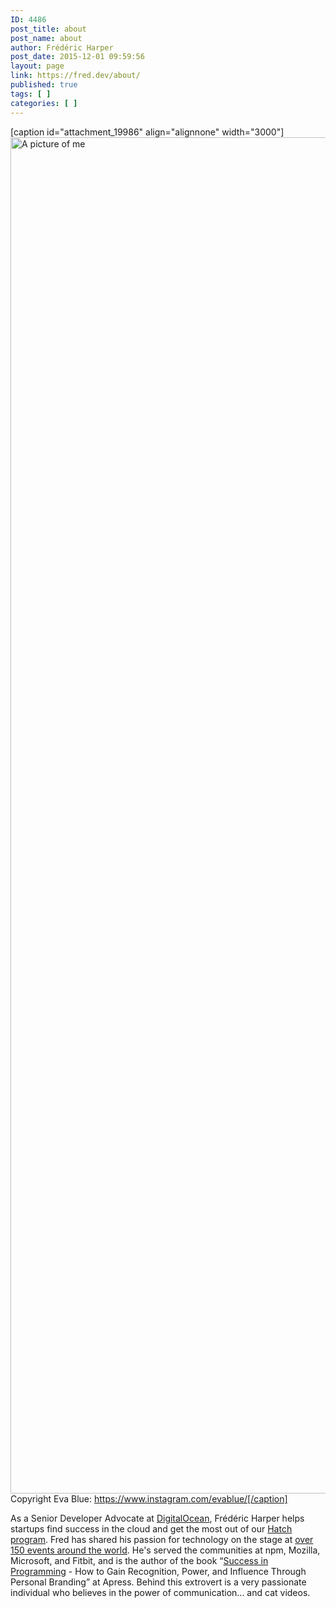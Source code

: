 ```yaml
---
ID: 4486
post_title: about
post_name: about
author: Frédéric Harper
post_date: 2015-12-01 09:59:56
layout: page
link: https://fred.dev/about/
published: true
tags: [ ]
categories: [ ]
---
```

[caption id="attachment_19986" align="alignnone" width="3000"]<img class="wp-image-19986 size-full" src="https://fred.dev/wp-content/uploads/fharper-Original.jpg" alt="A picture of me" width="3000" height="2170" /> Copyright Eva Blue: https://www.instagram.com/evablue/[/caption]

As a Senior Developer Advocate at <a href="https://www.digitalocean.com/">DigitalOcean</a>, Frédéric Harper helps startups find success in the cloud and get the most out of our <a href="https://www.digitalocean.com/hatch/">Hatch program</a>. Fred has shared his passion for technology on the stage at <a href="https://fred.dev/speaking/">over 150 events around the world</a>. He's served the communities at npm, Mozilla, Microsoft, and Fitbit, and is the author of the book “<a href="https://www.apress.com/us/book/9781484200025">Success in Programming</a> - How to Gain Recognition, Power, and Influence Through Personal Branding” at Apress. Behind this extrovert is a very passionate individual who believes in the power of communication... and cat videos.